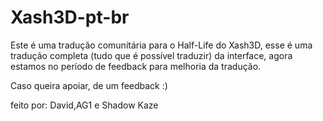 # Xash3D-pt-br

Este é uma tradução comunitária para o Half-Life do Xash3D, esse é uma tradução completa (tudo que é possível traduzir) da interface, agora estamos no período de feedback para melhoria da tradução.

Caso queira apoiar, de um feedback :)

feito por:
David,AG1 e Shadow Kaze